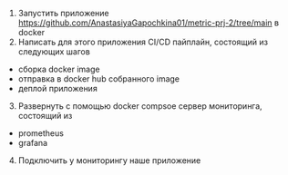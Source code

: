 1) Запустить приложение https://github.com/AnastasiyaGapochkina01/metric-prj-2/tree/main в docker
2) Написать для этого приложения CI/CD пайплайн, состоящий из следующих шагов
- сборка docker image
- отправка в docker hub собранного image
- деплой приложения
3) Развернуть с помощью docker compsoe сервер мониторинга, состоящий из
- prometheus
- grafana
4) Подключить у мониторингу наше приложение
